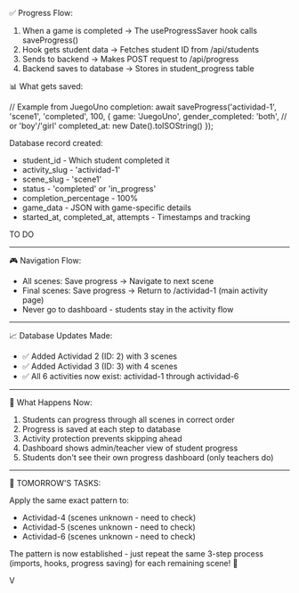   ✅ Progress Flow:

  1. When a game is completed → The useProgressSaver hook calls saveProgress()
  2. Hook gets student data → Fetches student ID from /api/students
  3. Sends to backend → Makes POST request to /api/progress
  4. Backend saves to database → Stores in student_progress table

  📊 What gets saved:

  // Example from JuegoUno completion:
  await saveProgress('actividad-1', 'scene1', 'completed', 100, {
    game: 'JuegoUno',
    gender_completed: 'both', // or 'boy'/'girl'
    completed_at: new Date().toISOString()
  });

  Database record created:
  - student_id - Which student completed it
  - activity_slug - 'actividad-1'
  - scene_slug - 'scene1'
  - status - 'completed' or 'in_progress'
  - completion_percentage - 100%
  - game_data - JSON with game-specific details
  - started_at, completed_at, attempts - Timestamps and tracking

  TO DO

   ---
  🎮 Navigation Flow:

  - All scenes: Save progress → Navigate to next scene
  - Final scenes: Save progress → Return to /actividad-1 (main activity page)
  - Never go to dashboard - students stay in the activity flow

  ---
  📈 Database Updates Made:

  - ✅ Added Actividad 2 (ID: 2) with 3 scenes
  - ✅ Added Actividad 3 (ID: 3) with 4 scenes
  - ✅ All 6 activities now exist: actividad-1 through actividad-6

  ---
  🔄 What Happens Now:

  1. Students can progress through all scenes in correct order
  2. Progress is saved at each step to database
  3. Activity protection prevents skipping ahead
  4. Dashboard shows admin/teacher view of student progress
  5. Students don't see their own progress dashboard (only teachers do)

  ---
  🚀 TOMORROW'S TASKS:

  Apply the same exact pattern to:
  - Actividad-4 (scenes unknown - need to check)
  - Actividad-5 (scenes unknown - need to check)
  - Actividad-6 (scenes unknown - need to check)

  The pattern is now established - just repeat the same 3-step process (imports, hooks, progress
  saving) for each remaining scene! 🎯


V
